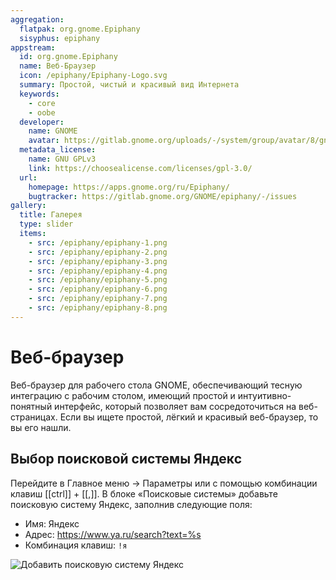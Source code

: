 ```yaml
---
aggregation:
  flatpak: org.gnome.Epiphany
  sisyphus: epiphany
appstream:
  id: org.gnome.Epiphany
  name: Веб-Браузер
  icon: /epiphany/Epiphany-Logo.svg
  summary: Простой, чистый и красивый вид Интернета
  keywords:
    - core
    - oobe
  developer:
    name: GNOME
    avatar: https://gitlab.gnome.org/uploads/-/system/group/avatar/8/gnomelogo.png?width=48
  metadata_license:
    name: GNU GPLv3
    link: https://choosealicense.com/licenses/gpl-3.0/
  url:
    homepage: https://apps.gnome.org/ru/Epiphany/
    bugtracker: https://gitlab.gnome.org/GNOME/epiphany/-/issues
gallery:
  title: Галерея
  type: slider
  items:
    - src: /epiphany/epiphany-1.png
    - src: /epiphany/epiphany-2.png
    - src: /epiphany/epiphany-3.png
    - src: /epiphany/epiphany-4.png
    - src: /epiphany/epiphany-5.png
    - src: /epiphany/epiphany-6.png
    - src: /epiphany/epiphany-7.png
    - src: /epiphany/epiphany-8.png
---
```


# Веб-браузер

Веб-браузер для рабочего стола GNOME, обеспечивающий тесную интеграцию с рабочим столом, имеющий простой и интуитивно-понятный интерфейс, который позволяет вам сосредоточиться на веб-страницах. Если вы ищете простой, лёгкий и красивый веб-браузер, то вы его нашли.

<AGWGallery />

<!--@include: @apps/.parts/install/content-repo.md-->
<!--@include: @apps/.parts/install/content-flatpak.md-->

## Выбор поисковой системы Яндекс

Перейдите в Главное меню -> Параметры или с помощью комбинации клавиш [[ctrl]] + [[,]]. В блоке «Поисковые системы» добавьте поисковую систему Яндекс, заполнив следующие поля:

- Имя: Яндекс
- Адрес: https://www.ya.ru/search?text=%s
- Комбинация клавиш: `!я`

![Добавить поисковую систему Яндекс](/epiphany/epiphany-9.png)
